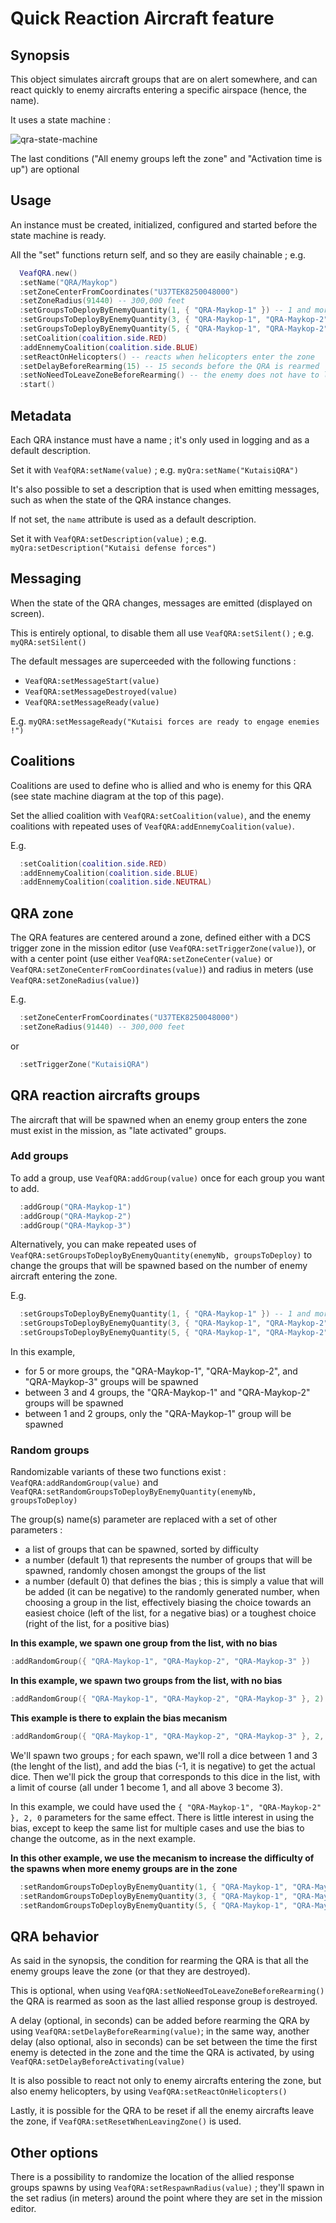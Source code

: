 # Quick Reaction Aircraft feature

## Synopsis

This object simulates aircraft groups that are on alert somewhere, and can react quickly to enemy aircrafts entering a specific airspace (hence, the name).

It uses a state machine :

![qra-state-machine](./_images/qra-flowchart.jpg)

The last conditions ("All enemy groups left the zone" and "Activation time is up") are optional

## Usage

An instance must be created, initialized, configured and started before the state machine is ready.

All the "set" functions return self, and so they are easily chainable ; e.g. 
```lua
  VeafQRA.new()
  :setName("QRA/Maykop")
  :setZoneCenterFromCoordinates("U37TEK8250048000")
  :setZoneRadius(91440) -- 300,000 feet
  :setGroupsToDeployByEnemyQuantity(1, { "QRA-Maykop-1" }) -- 1 and more
  :setGroupsToDeployByEnemyQuantity(3, { "QRA-Maykop-1", "QRA-Maykop-2" }) -- 3 and more
  :setGroupsToDeployByEnemyQuantity(5, { "QRA-Maykop-1", "QRA-Maykop-2", "QRA-Maykop-3" }) -- 5 and more
  :setCoalition(coalition.side.RED)
  :addEnnemyCoalition(coalition.side.BLUE)
  :setReactOnHelicopters() -- reacts when helicopters enter the zone
  :setDelayBeforeRearming(15) -- 15 seconds before the QRA is rearmed
  :setNoNeedToLeaveZoneBeforeRearming() -- the enemy does not have to leave the zone before the QRA is rearmed
  :start()
```

## Metadata

Each QRA instance must have a name ; it's only used in logging and as a default description.

Set it with `VeafQRA:setName(value)` ; e.g. `myQra:setName("KutaisiQRA")`


It's also possible to set a description that is used when emitting messages, such as when the state of the QRA instance changes. 

If not set, the `name` attribute is used as a default description.

Set it with `VeafQRA:setDescription(value)` ; e.g. `myQra:setDescription("Kutaisi defense forces")`

## Messaging

When the state of the QRA changes, messages are emitted (displayed on screen). 

This is entirely optional, to disable them all use `VeafQRA:setSilent()` ; e.g. `myQRA:setSilent()`

The default messages are superceeded with the following functions :

* `VeafQRA:setMessageStart(value)`
* `VeafQRA:setMessageDestroyed(value)`
* `VeafQRA:setMessageReady(value)`

E.g. `myQRA:setMessageReady("Kutaisi forces are ready to engage enemies !")`

## Coalitions

Coalitions are used to define who is allied and who is enemy for this QRA (see state machine diagram at the top of this page).

Set the allied coalition with `VeafQRA:setCoalition(value)`, and the enemy coalitions with repeated uses of `VeafQRA:addEnnemyCoalition(value)`.

E.g.

```lua
  :setCoalition(coalition.side.RED)
  :addEnnemyCoalition(coalition.side.BLUE)
  :addEnnemyCoalition(coalition.side.NEUTRAL)
```

## QRA zone

The QRA features are centered around a zone, defined either with a DCS trigger zone in the mission editor (use `VeafQRA:setTriggerZone(value)`), or with a center point (use either `VeafQRA:setZoneCenter(value)` or `VeafQRA:setZoneCenterFromCoordinates(value)`) and radius in meters (use `VeafQRA:setZoneRadius(value)`)

E.g.

```lua
  :setZoneCenterFromCoordinates("U37TEK8250048000")
  :setZoneRadius(91440) -- 300,000 feet
```

or

```lua
  :setTriggerZone("KutaisiQRA")
```

## QRA reaction aircrafts groups

The aircraft that will be spawned when an enemy group enters the zone must exist in the mission, as "late activated" groups.

### Add groups

To add a group, use `VeafQRA:addGroup(value)` once for each group you want to add.

```lua
  :addGroup("QRA-Maykop-1")
  :addGroup("QRA-Maykop-2")
  :addGroup("QRA-Maykop-3")
```

Alternatively, you can make repeated uses of `VeafQRA:setGroupsToDeployByEnemyQuantity(enemyNb, groupsToDeploy)` to change the groups that will be spawned based on the number of enemy aircraft entering the zone.

E.g. 

```lua
  :setGroupsToDeployByEnemyQuantity(1, { "QRA-Maykop-1" }) -- 1 and more
  :setGroupsToDeployByEnemyQuantity(3, { "QRA-Maykop-1", "QRA-Maykop-2" }) -- 3 and more
  :setGroupsToDeployByEnemyQuantity(5, { "QRA-Maykop-1", "QRA-Maykop-2", "QRA-Maykop-3" }) -- 5 and more
```

In this example, 

* for 5 or more groups, the "QRA-Maykop-1", "QRA-Maykop-2", and "QRA-Maykop-3" groups will be spawned
* between 3 and 4 groups, the "QRA-Maykop-1" and "QRA-Maykop-2" groups will be spawned
* between 1 and 2 groups, only the "QRA-Maykop-1" group will be spawned

### Random groups

Randomizable variants of these two functions exist : `VeafQRA:addRandomGroup(value)` and `VeafQRA:setRandomGroupsToDeployByEnemyQuantity(enemyNb, groupsToDeploy)`

The group(s) name(s) parameter are replaced with a set of other parameters :

* a list of groups that can be spawned, sorted by difficulty 
* a number (default 1) that represents the number of groups that will be spawned, randomly chosen amongst the groups of the list
* a number (default 0) that defines the bias ; this is simply a value that will be added (it can be negative) to the randomly generated number, when choosing a group in the list, effectively biasing the choice towards an easiest choice (left of the list, for a negative bias) or a toughest choice (right of the list, for a positive bias)

__In this example, we spawn one group from the list, with no bias__

```lua
:addRandomGroup({ "QRA-Maykop-1", "QRA-Maykop-2", "QRA-Maykop-3" })
```

__In this example, we spawn two groups from the list, with no bias__

```lua
:addRandomGroup({ "QRA-Maykop-1", "QRA-Maykop-2", "QRA-Maykop-3" }, 2)
```

__This example is there to explain the bias mecanism__

```lua
:addRandomGroup({ "QRA-Maykop-1", "QRA-Maykop-2", "QRA-Maykop-3" }, 2, -1)
```

We'll spawn two groups ; for each spawn, we'll roll a dice between 1 and 3 (the lenght of the list), and add the bias (-1, it is negative) to get the actual dice. Then we'll pick the group that corresponds to this dice in the list, with a limit of course (all under 1 become 1, and all above 3 become 3).

In this example, we could have used the `{ "QRA-Maykop-1", "QRA-Maykop-2" }, 2, 0` parameters for the same effect. There is little interest in using the bias, except to keep the same list for multiple cases and use the bias to change the outcome, as in the next example.

__In this other example, we use the mecanism to increase the difficulty of the spawns when more enemy groups are in the zone__

```lua
  :setRandomGroupsToDeployByEnemyQuantity(1, { "QRA-Maykop-1", "QRA-Maykop-2", "QRA-Maykop-3" }, 2, -1) -- 1 and more
  :setRandomGroupsToDeployByEnemyQuantity(3, { "QRA-Maykop-1", "QRA-Maykop-2", "QRA-Maykop-3" }, 2, 0) -- 3 and more
  :setRandomGroupsToDeployByEnemyQuantity(5, { "QRA-Maykop-1", "QRA-Maykop-2", "QRA-Maykop-3" }, 2, 1) -- 5 and more
```

## QRA behavior

As said in the synopsis, the condition for rearming the QRA is that all the enemy groups leave the zone (or that they are destroyed).

This is optional, when using `VeafQRA:setNoNeedToLeaveZoneBeforeRearming()` the QRA is rearmed as soon as the last allied response group is destroyed.

A delay (optional, in seconds) can be added before rearming the QRA by using `VeafQRA:setDelayBeforeRearming(value)`; in the same way, another delay (also optional, also in seconds) can be set between the time the first enemy is detected in the zone and the time the QRA is activated, by using `VeafQRA:setDelayBeforeActivating(value)`

It is also possible to react not only to enemy aircrafts entering the zone, but also enemy helicopters, by using `VeafQRA:setReactOnHelicopters()`

Lastly, it is possible for the QRA to be reset if all the enemy aircrafts leave the zone, if `VeafQRA:setResetWhenLeavingZone()` is used.

## Other options

There is a possibility to randomize the location of the allied response groups spawns by using `VeafQRA:setRespawnRadius(value)` ; they'll spawn in the set radius (in meters) around the point where they are set in the mission editor.

